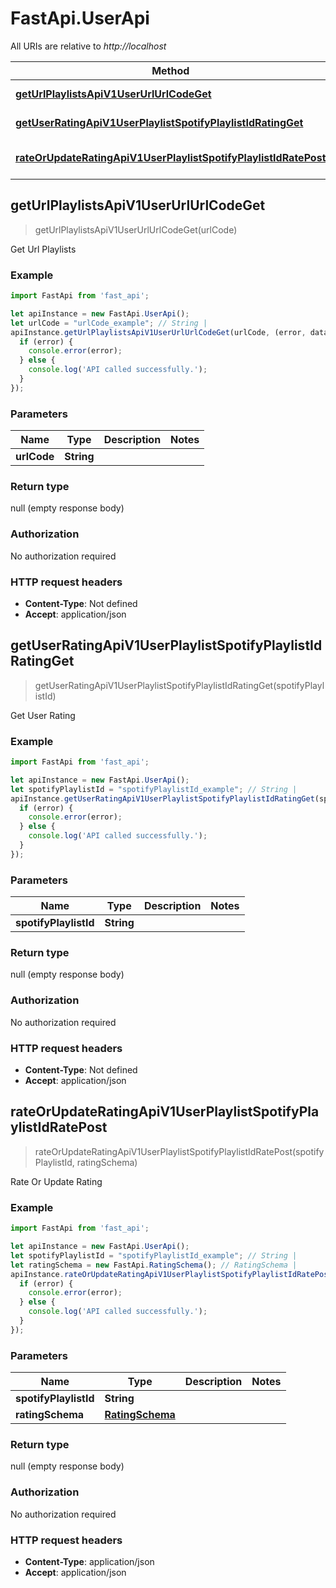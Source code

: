# FastApi.UserApi

All URIs are relative to *http://localhost*

Method | HTTP request | Description
------------- | ------------- | -------------
[**getUrlPlaylistsApiV1UserUrlUrlCodeGet**](UserApi.md#getUrlPlaylistsApiV1UserUrlUrlCodeGet) | **GET** /api/v1/user/url/{url_code} | Get Url Playlists
[**getUserRatingApiV1UserPlaylistSpotifyPlaylistIdRatingGet**](UserApi.md#getUserRatingApiV1UserPlaylistSpotifyPlaylistIdRatingGet) | **GET** /api/v1/user/playlist/{spotify_playlist_id}/rating | Get User Rating
[**rateOrUpdateRatingApiV1UserPlaylistSpotifyPlaylistIdRatePost**](UserApi.md#rateOrUpdateRatingApiV1UserPlaylistSpotifyPlaylistIdRatePost) | **POST** /api/v1/user/playlist/{spotify_playlist_id}/rate | Rate Or Update Rating



## getUrlPlaylistsApiV1UserUrlUrlCodeGet

> getUrlPlaylistsApiV1UserUrlUrlCodeGet(urlCode)

Get Url Playlists

### Example

```javascript
import FastApi from 'fast_api';

let apiInstance = new FastApi.UserApi();
let urlCode = "urlCode_example"; // String | 
apiInstance.getUrlPlaylistsApiV1UserUrlUrlCodeGet(urlCode, (error, data, response) => {
  if (error) {
    console.error(error);
  } else {
    console.log('API called successfully.');
  }
});
```

### Parameters


Name | Type | Description  | Notes
------------- | ------------- | ------------- | -------------
 **urlCode** | **String**|  | 

### Return type

null (empty response body)

### Authorization

No authorization required

### HTTP request headers

- **Content-Type**: Not defined
- **Accept**: application/json


## getUserRatingApiV1UserPlaylistSpotifyPlaylistIdRatingGet

> getUserRatingApiV1UserPlaylistSpotifyPlaylistIdRatingGet(spotifyPlaylistId)

Get User Rating

### Example

```javascript
import FastApi from 'fast_api';

let apiInstance = new FastApi.UserApi();
let spotifyPlaylistId = "spotifyPlaylistId_example"; // String | 
apiInstance.getUserRatingApiV1UserPlaylistSpotifyPlaylistIdRatingGet(spotifyPlaylistId, (error, data, response) => {
  if (error) {
    console.error(error);
  } else {
    console.log('API called successfully.');
  }
});
```

### Parameters


Name | Type | Description  | Notes
------------- | ------------- | ------------- | -------------
 **spotifyPlaylistId** | **String**|  | 

### Return type

null (empty response body)

### Authorization

No authorization required

### HTTP request headers

- **Content-Type**: Not defined
- **Accept**: application/json


## rateOrUpdateRatingApiV1UserPlaylistSpotifyPlaylistIdRatePost

> rateOrUpdateRatingApiV1UserPlaylistSpotifyPlaylistIdRatePost(spotifyPlaylistId, ratingSchema)

Rate Or Update Rating

### Example

```javascript
import FastApi from 'fast_api';

let apiInstance = new FastApi.UserApi();
let spotifyPlaylistId = "spotifyPlaylistId_example"; // String | 
let ratingSchema = new FastApi.RatingSchema(); // RatingSchema | 
apiInstance.rateOrUpdateRatingApiV1UserPlaylistSpotifyPlaylistIdRatePost(spotifyPlaylistId, ratingSchema, (error, data, response) => {
  if (error) {
    console.error(error);
  } else {
    console.log('API called successfully.');
  }
});
```

### Parameters


Name | Type | Description  | Notes
------------- | ------------- | ------------- | -------------
 **spotifyPlaylistId** | **String**|  | 
 **ratingSchema** | [**RatingSchema**](RatingSchema.md)|  | 

### Return type

null (empty response body)

### Authorization

No authorization required

### HTTP request headers

- **Content-Type**: application/json
- **Accept**: application/json

